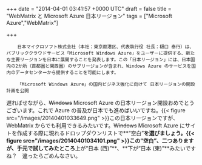 
+++
date = "2014-04-01 03:41:57 +0000 UTC"
draft = false
title = "WebMatrix と Microsoft Azure 日本リージョン"
tags = ["Microsoft Azure","WebMatrix"]

+++
>
        日本マイクロソフト株式会社（本社：東京都港区、代表執行役 社長：樋口 泰行）は、パブリッククラウドサービス「Microsoft Windows Azure」をユーザーに提供する、新たな主要リージョンを日本に展開することを発表します。この「日本リージョン」には、日本国内の2か所（首都圏と関西圏）のサブリージョンが含まれ、Windows Azure のサービスを国内のデータセンターから提供することを可能にします。

        「Microsoft Windows Azure」の国内ビジネス強化に向けて 日本リージョンの開設計画を公開
    
遅ればせながら、<s>Windows</s> Microsoft Azure の日本リージョン開設おめでとうございます。これで Azure の普及が日本でも進めばいいですね。{{< figure src="/images/20140401033649.png"  >}}この日本リージョンですが、WebMatrix からでも利用できるみたいです。<s>Windows</s> Microsoft Azure にサイトを作成する際に現れるドロップダウンリストで**“空白”**を選びましょう。{{< figure src="/images/20140401034101.png"  >}}この“空白”、二つありますが、手元で試してみたところ**上が“日本 (西)”**、**下が“日本 (東)”**みたいですね？　違ったらごめんなさい。


